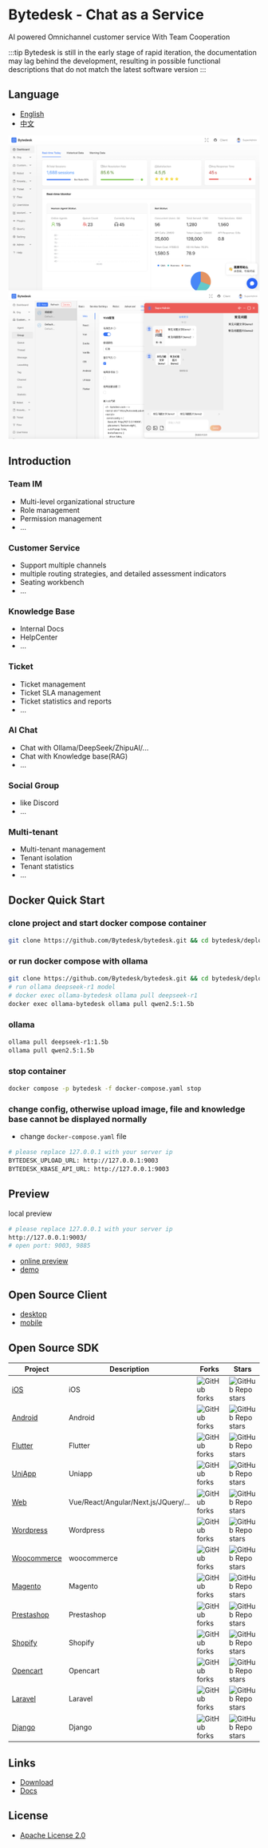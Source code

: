 <!--
 * @Author: jackning 270580156@qq.com
 * @Date: 2024-06-05 09:43:27
 * @LastEditors: jackning 270580156@qq.com
 * @LastEditTime: 2025-02-22 11:12:28
 * @Description: bytedesk.com https://github.com/Bytedesk/bytedesk
 *   Please be aware of the BSL license restrictions before installing Bytedesk IM – 
 *  selling, reselling, or hosting Bytedesk IM as a service is a breach of the terms and automatically terminates your rights under the license.
 *  Business Source License 1.1: https://github.com/Bytedesk/bytedesk/blob/main/LICENSE 
 *  contact: 270580156@qq.com 
 *  联系：270580156@qq.com
 * Copyright (c) 2024 by bytedesk.com, All Rights Reserved. 
-->
# Bytedesk - Chat as a Service

AI powered Omnichannel customer service With Team Cooperation

:::tip
Bytedesk is still in the early stage of rapid iteration, the documentation may lag behind the development, resulting in possible functional descriptions that do not match the latest software version
:::

## Language

- [English](./README.md)
- [中文](./README.zh.md)

![statistics](./images/admin/statistics.png)
![chat](./images/admin/chat.png)

## Introduction

### Team IM

- Multi-level organizational structure
- Role management
- Permission management
- ...

### Customer Service

- Support multiple channels
- multiple routing strategies, and detailed assessment indicators
- Seating workbench
- ...

### Knowledge Base

- Internal Docs
- HelpCenter
- ...

### Ticket

- Ticket management
- Ticket SLA management
- Ticket statistics and reports
- ...

### AI Chat

- Chat with Ollama/DeepSeek/ZhipuAI/...
- Chat with Knowledge base(RAG)
- ...

### Social Group

- like Discord
- ...

### Multi-tenant

- Multi-tenant management
- Tenant isolation
- Tenant statistics
- ...

## Docker Quick Start

### clone project and start docker compose container

```bash
git clone https://github.com/Bytedesk/bytedesk.git && cd bytedesk/deploy/docker && docker compose -p bytedesk -f docker-compose.yaml up -d
```

### or run docker compose with ollama

```bash
git clone https://github.com/Bytedesk/bytedesk.git && cd bytedesk/deploy/docker && docker compose -p bytedesk -f docker-compose-ollama.yaml up -d
# run ollama deepseek-r1 model
# docker exec ollama-bytedesk ollama pull deepseek-r1
docker exec ollama-bytedesk ollama pull qwen2.5:1.5b
```

### ollama

```bash
ollama pull deepseek-r1:1.5b
ollama pull qwen2.5:1.5b
```

### stop container

```bash
docker compose -p bytedesk -f docker-compose.yaml stop
```

### change config, otherwise upload image, file and knowledge base cannot be displayed normally

- change `docker-compose.yaml` file

```bash
# please replace 127.0.0.1 with your server ip
BYTEDESK_UPLOAD_URL: http://127.0.0.1:9003
BYTEDESK_KBASE_API_URL: http://127.0.0.1:9003
```

## Preview

local preview

```bash
# please replace 127.0.0.1 with your server ip
http://127.0.0.1:9003/
# open port: 9003, 9885
```

- [online preview](https://www.weiyuai.cn/admin/)
- [demo](https://demo.weiyuai.cn)

## Open Source Client

- [desktop](https://github.com/Bytedesk/bytedesk-desktop)
- [mobile](https://github.com/Bytedesk/bytedesk-mobile)

## Open Source SDK

| Project     | Description           | Forks          | Stars             |
|-------------|-----------------------|----------------|-------------------|
| [iOS](https://github.com/bytedesk/bytedesk-swift) | iOS  | ![GitHub forks](https://img.shields.io/github/forks/bytedesk/bytedesk-swift) | ![GitHub Repo stars](https://img.shields.io/github/stars/Bytedesk/bytedesk-swift)                 |
| [Android](https://github.com/bytedesk/bytedesk-android) | Android | ![GitHub forks](https://img.shields.io/github/forks/bytedesk/bytedesk-android) | ![GitHub Repo stars](https://img.shields.io/github/stars/bytedesk/bytedesk-android)  |
| [Flutter](https://github.com/bytedesk/bytedesk-flutter) | Flutter | ![GitHub forks](https://img.shields.io/github/forks/bytedesk/bytedesk-flutter)| ![GitHub Repo stars](https://img.shields.io/github/stars/bytedesk/bytedesk-flutter) |
| [UniApp](https://github.com/bytedesk/bytedesk-uniapp) | Uniapp | ![GitHub forks](https://img.shields.io/github/forks/bytedesk/bytedesk-uniapp) | ![GitHub Repo stars](https://img.shields.io/github/stars/bytedesk/bytedesk-uniapp) |
| [Web](https://github.com/bytedesk/bytedesk-web) | Vue/React/Angular/Next.js/JQuery/... | ![GitHub forks](https://img.shields.io/github/forks/bytedesk/bytedesk-web) | ![GitHub Repo stars](https://img.shields.io/github/stars/bytedesk/bytedesk-web) |
| [Wordpress](https://github.com/bytedesk/bytedesk-wordpress) | Wordpress | ![GitHub forks](https://img.shields.io/github/forks/bytedesk/bytedesk-wordpress) | ![GitHub Repo stars](https://img.shields.io/github/stars/bytedesk/bytedesk-wordpress) |
| [Woocommerce](https://github.com/bytedesk/bytedesk-woocommerce) | woocommerce | ![GitHub forks](https://img.shields.io/github/forks/bytedesk/bytedesk-woocommerce) | ![GitHub Repo stars](https://img.shields.io/github/stars/bytedesk/bytedesk-woocommerce) |
| [Magento](https://github.com/bytedesk/bytedesk-magento) | Magento | ![GitHub forks](https://img.shields.io/github/forks/bytedesk/bytedesk-magento) | ![GitHub Repo stars](https://img.shields.io/github/stars/bytedesk/bytedesk-magento) |
| [Prestashop](https://github.com/bytedesk/bytedesk-prestashop) | Prestashop | ![GitHub forks](https://img.shields.io/github/forks/bytedesk/bytedesk-prestashop) | ![GitHub Repo stars](https://img.shields.io/github/stars/bytedesk/bytedesk-prestashop) |
| [Shopify](https://github.com/bytedesk/bytedesk-shopify) | Shopify | ![GitHub forks](https://img.shields.io/github/forks/bytedesk/bytedesk-shopify) | ![GitHub Repo stars](https://img.shields.io/github/stars/bytedesk/bytedesk-shopify) |
| [Opencart](https://github.com/bytedesk/bytedesk-opencart) | Opencart | ![GitHub forks](https://img.shields.io/github/forks/bytedesk/bytedesk-opencart) | ![GitHub Repo stars](https://img.shields.io/github/stars/bytedesk/bytedesk-opencart) |
| [Laravel](https://github.com/bytedesk/bytedesk-laravel) | Laravel | ![GitHub forks](https://img.shields.io/github/forks/bytedesk/bytedesk-laravel) | ![GitHub Repo stars](https://img.shields.io/github/stars/bytedesk/bytedesk-laravel) |
| [Django](https://github.com/bytedesk/bytedesk-django) | Django | ![GitHub forks](https://img.shields.io/github/forks/bytedesk/bytedesk-django) | ![GitHub Repo stars](https://img.shields.io/github/stars/bytedesk/bytedesk-django) |

## Links

- [Download](https://www.weiyuai.cn/download.html)
- [Docs](https://www.weiyuai.cn/docs/)

<!-- ## Dev Stack -->
<!-- - [sofaboot](https://github.com/sofastack/sofa-boot/blob/master/README_ZH.md) for im server -->
<!-- - [springboot-3.x for im server](https://github.com/Bytedesk/bytedesk) -->
<!-- - [python for ai](https://github.com/Bytedesk/bytedesk-ai) -->
<!-- - [react for web](https://github.com/Bytedesk/bytedesk-react) -->
<!-- - [flutter for ios&android](https://github.com/Bytedesk/bytedesk-mobile) -->
<!-- - [electron for windows&mac&linux](https://github.com/Bytedesk/bytedesk-desktop) -->

## License

- [Apache License 2.0](./LICENSE.txt)
